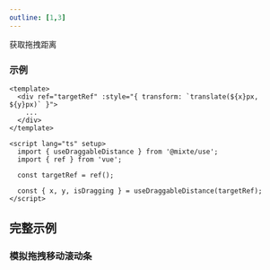 ```yaml
---
outline: [1,3]
---
```


获取拖拽距离

### 示例

```vue twoslash
<template>
  <div ref="targetRef" :style="{ transform: `translate(${x}px, ${y}px)` }">
    ...
  </div>
</template>

<script lang="ts" setup>
  import { useDraggableDistance } from '@mixte/use';
  import { ref } from 'vue';

  const targetRef = ref();

  const { x, y, isDragging } = useDraggableDistance(targetRef);
</script>
```

## 完整示例

### 模拟拖拽移动滚动条
